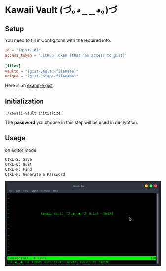 # Kawaii Vault (づ｡◕‿‿◕｡)づ

## Setup
You need to fill in Config.toml with the required info.
```toml
id = "(gist-id)"
access_token = "GitHub Token (that has access to gist)"

[files]
vaultd = "(gist-vaultd-filename)"
unique = "(gist-unique-filename)"
```
Here is an [example gist](https://gist.github.com/0xCN/bd758a3bfacfba6917a5c5badcfe9004).


## Initialization
```bash
./kawaii-vault initialize
```
The **password** you choose in this step will be used in decryption.


## Usage
on editor mode
```
CTRL-S: Save
CTRL-Q: Quit
CTRL-F: Find
CTRL-P: Generate a Password
```
![](kawaii-vault.png)
